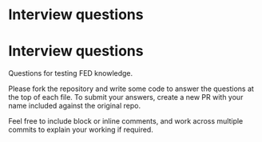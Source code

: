 # Interview questions

# Interview questions

Questions for testing FED knowledge.

Please fork the repository and write some code to answer the questions at the top of each file. To submit your answers, create a new PR with your name included against the original repo.

Feel free to include block or inline comments, and work across multiple commits to explain your working if required.